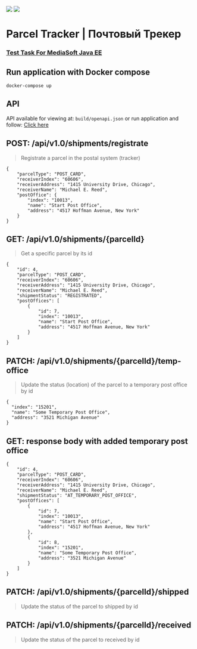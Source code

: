 <a href="https://codeclimate.com/github/silentlyexisting/Parcel-Tracker-MediaSoft-Test/maintainability"><img src="https://api.codeclimate.com/v1/badges/d91b499737f5fab63ffb/maintainability" /></a>
<a href="https://codeclimate.com/github/silentlyexisting/Parcel-Tracker-MediaSoft-Test/test_coverage"><img src="https://api.codeclimate.com/v1/badges/d91b499737f5fab63ffb/test_coverage" /></a>

# Parcel Tracker | Почтовый Трекер
### <b>[Test Task For MediaSoft Java EE](https://drive.google.com/file/d/1obl6-j36xkLszszRPnj0enWxPX-nzzuQ/view)</b>

## Run application with Docker compose
```
docker-compose up
```
## API
API available for viewing at: `build/openapi.json` or run application and follow: [Click here](http://localhost:7000/swagger-ui.html)

## POST: /api/v1.0/shipments/registrate
> Registrate a parcel in the postal system (tracker)
```
{
    "parcelType": "POST_CARD",
    "receiverIndex": "60606",
    "receiverAddress": "1415 University Drive, Chicago",
    "receiverName": "Michael E. Reed",
    "postOffice": {
        "index": "10013",
        "name": "Start Post Office",
        "address": "4517 Hoffman Avenue, New York"
    }
}
```

## GET:  /api/v1.0/shipments/{parcelId}
> Get a specific parcel by its id
```
{
    "id": 4,
    "parcelType": "POST_CARD",
    "receiverIndex": "60606",
    "receiverAddress": "1415 University Drive, Chicago",
    "receiverName": "Michael E. Reed",
    "shipmentStatus": "REGISTRATED",
    "postOffices": [
        {
            "id": 7,
            "index": "10013",
            "name": "Start Post Office",
            "address": "4517 Hoffman Avenue, New York"
        }
    ]
}
```

## PATCH: /api/v1.0/shipments/{parcelId}/temp-office
> Update the status (location) of the parcel to a temporary post office by id
```
{
  "index": "15201",
  "name": "Some Temporary Post Office",
  "address": "3521 Michigan Avenue"
}
```
## GET: response body with added temporary post office
```
{
    "id": 4,
    "parcelType": "POST_CARD",
    "receiverIndex": "60606",
    "receiverAddress": "1415 University Drive, Chicago",
    "receiverName": "Michael E. Reed",
    "shipmentStatus": "AT_TEMPORARY_POST_OFFICE",
    "postOffices": [
        {
            "id": 7,
            "index": "10013",
            "name": "Start Post Office",
            "address": "4517 Hoffman Avenue, New York"
        },
        {
            "id": 8,
            "index": "15201",
            "name": "Some Temporary Post Office",
            "address": "3521 Michigan Avenue"
        }
    ]
}
```

## PATCH: /api/v1.0/shipments/{parcelId}/shipped
> Update the status of the parcel to shipped by id

## PATCH: /api/v1.0/shipments/{parcelId}/received
> Update the status of the parcel to received by id
